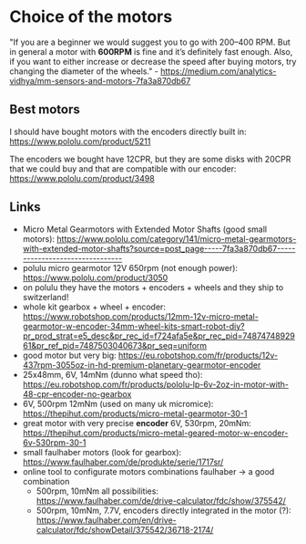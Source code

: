 # Choice of the motors

"If you are a beginner we would suggest you to go with 200–400 RPM. But in general a motor with **600RPM** is fine and it’s definitely fast enough. Also, if you want to either increase or decrease the speed after buying motors, try changing the diameter of the wheels." - https://medium.com/analytics-vidhya/mm-sensors-and-motors-7fa3a870db67

## Best motors

I should have bought motors with the encoders directly built in: https://www.pololu.com/product/5211

The encoders we bought have 12CPR, but they are some disks with 20CPR that we could buy and that are compatible with our encoder: https://www.pololu.com/product/3498

## Links

- Micro Metal Gearmotors with Extended Motor Shafts (good small motors): https://www.pololu.com/category/141/micro-metal-gearmotors-with-extended-motor-shafts?source=post_page-----7fa3a870db67--------------------------------
- polulu micro gearmotor 12V 650rpm (not enough power): https://www.pololu.com/product/3050
- on polulu they have the motors + encoders + wheels and they ship to switzerland!
- whole kit gearbox + wheel + encoder: https://www.robotshop.com/products/12mm-12v-micro-metal-gearmotor-w-encoder-34mm-wheel-kits-smart-robot-diy?pr_prod_strat=e5_desc&pr_rec_id=f724afa5e&pr_rec_pid=7487474892961&pr_ref_pid=7487503040673&pr_seq=uniform
- good motor but very big: https://eu.robotshop.com/fr/products/12v-437rpm-3055oz-in-hd-premium-planetary-gearmotor-encoder
- 25x48mm, 6V, 14mNm (dunno what speed tho): https://eu.robotshop.com/fr/products/pololu-lp-6v-2oz-in-motor-with-48-cpr-encoder-no-gearbox
- 6V, 500rpm 12mNm (used on many uk micromice): https://thepihut.com/products/micro-metal-gearmotor-30-1
- great motor with very precise **encoder** 6V, 530rpm, 20mNm: https://thepihut.com/products/micro-metal-geared-motor-w-encoder-6v-530rpm-30-1
- small faulhaber motors (look for gearbox): https://www.faulhaber.com/de/produkte/serie/1717sr/
- online tool to configurate motors combinations faulhaber -> a good combination
  - 500rpm, 10mNm all possibilities: https://www.faulhaber.com/de/drive-calculator/fdc/show/375542/
  - 500rpm, 10mNm, 7.7V, encoders directly integrated in the motor (?): https://www.faulhaber.com/en/drive-calculator/fdc/showDetail/375542/36718-2174/
